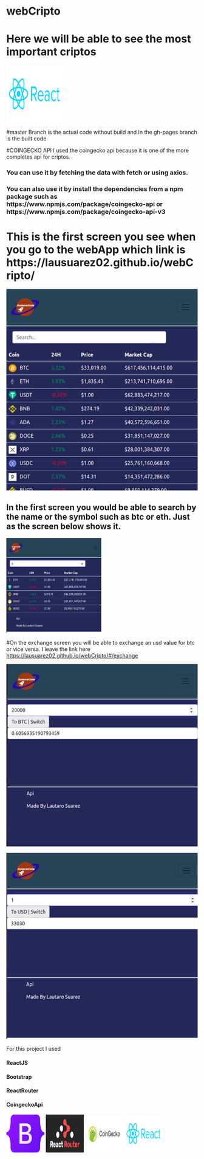 # webCripto
<h1>Here we will be able to see the most important criptos</h1>

<img src="react-logo.jpg" height="150" width="150"/>


#master Branch is the actual code without build and In the gh-pages branch is the built code

#COINGECKO API
<hi> I used the coingecko api because it is one of the more completes api for criptos. </h1>

<h3>You can use it by fetching the data with fetch or using axios.</h3> 

<h3>You can also use it by install the dependencies from a npm package such as https://www.npmjs.com/package/coingecko-api or https://www.npmjs.com/package/coingecko-api-v3 </h3>

<h1>This is the first screen you see when you go to the webApp which link is https://lausuarez02.github.io/webCripto/</h1>

![first](/cripto.jpeg) 

<h2>In the first screen you would be able to search by the name or the symbol such as btc or eth. Just as the screen below shows it.</h2>
<img src="cripto01.jpeg" height="250" width="250" />


#On the exchange screen you will be able to exchange an usd value for btc or vice versa. I leave the link here https://lausuarez02.github.io/webCripto/#/exchange




![third](/cripto02.jpeg)

![fourth](/cripto03.jpeg)





For this project I used
<p align="left">
<h4>ReactJS</h4>
<h4>Bootstrap</h4>
<h4>ReactRouter</h4>
<h4>CoingeckoApi</h4>
</p>
<p align="left">
<img src="bootstrap.png" height="100" width="100"/>
<img src="reactRouter.png" height="100" width="100"/>
<img src="/coin.png" height="100" width="100"/>
<img src="react-logo.jpg" height="100" width="100"/>
  </p>





